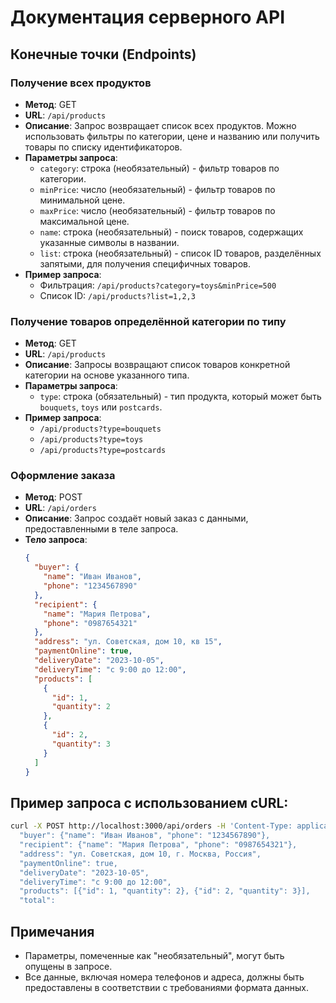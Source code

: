# Документация серверного API

## Конечные точки (Endpoints)

### Получение всех продуктов

- **Метод**: GET
- **URL**: `/api/products`
- **Описание**: Запрос возвращает список всех продуктов. Можно использовать фильтры по категории, цене и названию или получить товары по списку идентификаторов.
- **Параметры запроса**:
  - `category`: строка (необязательный) - фильтр товаров по категории.
  - `minPrice`: число (необязательный) - фильтр товаров по минимальной цене.
  - `maxPrice`: число (необязательный) - фильтр товаров по максимальной цене.
  - `name`: строка (необязательный) - поиск товаров, содержащих указанные символы в названии.
  - `list`: строка (необязательный) - список ID товаров, разделённых запятыми, для получения специфичных товаров.
- **Пример запроса**:
  - Фильтрация: `/api/products?category=toys&minPrice=500`
  - Список ID: `/api/products?list=1,2,3`

### Получение товаров определённой категории по типу

- **Метод**: GET
- **URL**: `/api/products`
- **Описание**: Запросы возвращают список товаров конкретной категории на основе указанного типа.
- **Параметры запроса**:
  - `type`: строка (обязательный) - тип продукта, который может быть `bouquets`, `toys` или `postcards`.
- **Пример запроса**:
  - `/api/products?type=bouquets`
  - `/api/products?type=toys`
  - `/api/products?type=postcards`

### Оформление заказа

- **Метод**: POST
- **URL**: `/api/orders`
- **Описание**: Запрос создаёт новый заказ с данными, предоставленными в теле запроса.
- **Тело запроса**:
  ```json
  {
    "buyer": {
      "name": "Иван Иванов",
      "phone": "1234567890"
    },
    "recipient": {
      "name": "Мария Петрова",
      "phone": "0987654321"
    },
    "address": "ул. Советская, дом 10, кв 15",
    "paymentOnline": true,
    "deliveryDate": "2023-10-05",
    "deliveryTime": "с 9:00 до 12:00",
    "products": [
      {
        "id": 1,
        "quantity": 2
      },
      {
        "id": 2,
        "quantity": 3
      }
    ]
  }
  ```

## Пример запроса с использованием cURL:

```bash
curl -X POST http://localhost:3000/api/orders -H 'Content-Type: application/json' -d '{
  "buyer": {"name": "Иван Иванов", "phone": "1234567890"},
  "recipient": {"name": "Мария Петрова", "phone": "0987654321"},
  "address": "ул. Советская, дом 10, г. Москва, Россия",
  "paymentOnline": true,
  "deliveryDate": "2023-10-05",
  "deliveryTime": "с 9:00 до 12:00",
  "products": [{"id": 1, "quantity": 2}, {"id": 2, "quantity": 3}],
  "total":
```

## Примечания

- Параметры, помеченные как "необязательный", могут быть опущены в запросе.
- Все данные, включая номера телефонов и адреса, должны быть предоставлены в соответствии с требованиями формата данных.
